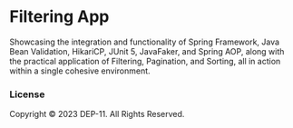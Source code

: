 # Filtering App
Showcasing the integration and functionality of Spring Framework, Java Bean Validation, HikariCP, JUnit 5, JavaFaker, and Spring AOP, along with the practical application of Filtering, Pagination, and Sorting, all in action within a single cohesive environment. 

### License
Copyright &copy; 2023 DEP-11. All Rights Reserved. 
